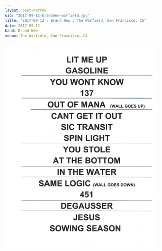 ```yaml
---
layout: post-narrow
uid: "2017-09-12-brandnew-warfield.jpg"
title: "2017-09-12 : Brand New : The Warfield, San Francisco, CA"
date: 2017-09-12
band: Brand New
venue: The Warfield, San Francisco, CA
---
```


<div class="showcase">
  <img src="/img/2017/09/20170912-BrandNew-Warfield.jpg" alt="2017-09-12-brandnew-warfield.jpg">
</div>
